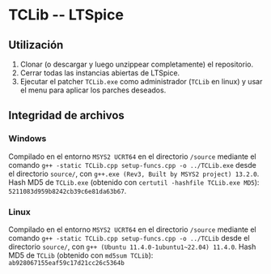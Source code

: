 # TCLib -- LTSpice

## Utilización

1. Clonar (o descargar y luego unzippear completamente) el repositorio.
2. Cerrar todas las instancias abiertas de LTSpice.
3. Ejecutar el patcher `TCLib.exe` como administrador (`TCLib` en linux) y usar el menu para aplicar los parches deseados.

## Integridad de archivos

### Windows

Compilado en el entorno `MSYS2 UCRT64` en el directorio `/source` mediante el comando `g++ -static TCLib.cpp setup-funcs.cpp -o ../TCLib.exe` desde el directorio `source/`, con `g++.exe (Rev3, Built by MSYS2 project) 13.2.0`. Hash MD5 de `TCLib.exe` (obtenido con `certutil -hashfile TCLib.exe MD5`): `5211083d959b8242cb39c6e81da63b67`.

### Linux

Compilado en el entorno `MSYS2 UCRT64` en el directorio `/source` mediante el comando `g++ -static TCLib.cpp setup-funcs.cpp -o ../TCLib` desde el directorio `source/`, con `g++ (Ubuntu 11.4.0-1ubuntu1~22.04) 11.4.0`. Hash MD5 de `TCLib` (obtenido con `md5sum TCLib`): `ab928067155eaf59c17d21cc26c5364b`
